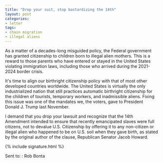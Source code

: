 ```yaml
---
title: "Drop your suit, stop bastardizing the 14th"
layout: post
categories:
- letter
tags: 
- chain migration
- illegal aliens
---
```


As a matter of a decades-long misguided policy, the Federal government has granted citizenship to children born to illegal alien mothers. This is a reward to those parents who have entered or stayed in the United States violating immigration laws, including those who arrived during the 2021-2024 border crisis.

It's time to align our birthright citizenship policy with that of most other developed countries worldwide. The United States is virtually the only industrialized nation that still practices automatic birthright citizenship for the children of tourists, temporary workers, and inadmissible aliens. Fixing this issue was one of the mandates we, the voters, gave to President Donald J. Trump last November.

I demand that you drop your lawsuit and recognize that the 14th Amendment intended to ensure that recently emancipated slaves were full citizens, not to devalue U.S. Citizenship by offering it to any non-citizen or illegal alien who happened to be on U.S. soil when they gave birth, as stated by the original author of the clause, Republican Senator Jacob Howard.

{% include signature.html %}

Sent to:
: Rob Bonta
